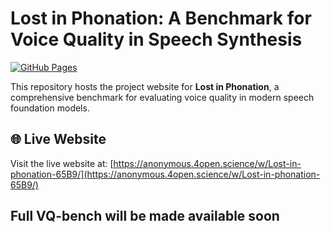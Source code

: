 # Lost in Phonation: A Benchmark for Voice Quality in Speech Synthesis

[![GitHub Pages](https://img.shields.io/badge/GitHub-Pages-blue)](https://anonymous.4open.science/w/Lost-in-phonation-65B9/)

This repository hosts the project website for **Lost in Phonation**, a comprehensive benchmark for evaluating voice quality in modern speech foundation models.

## 🌐 Live Website

Visit the live website at: [https://anonymous.4open.science/w/Lost-in-phonation-65B9/](https://anonymous.4open.science/w/Lost-in-phonation-65B9/)

## Full VQ-bench will be made available soon
